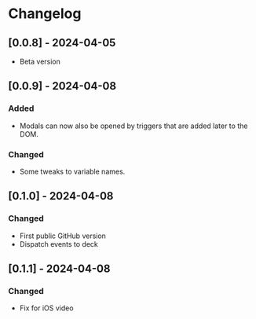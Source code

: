 # Changelog

## [0.0.8] - 2024-04-05
- Beta version


## [0.0.9] - 2024-04-08
### Added
- Modals can now also be opened by triggers that are added later to the DOM.

### Changed
- Some tweaks to variable names.


## [0.1.0] - 2024-04-08

### Changed
- First public GitHub version
- Dispatch events to deck


## [0.1.1] - 2024-04-08

### Changed
- Fix for iOS video